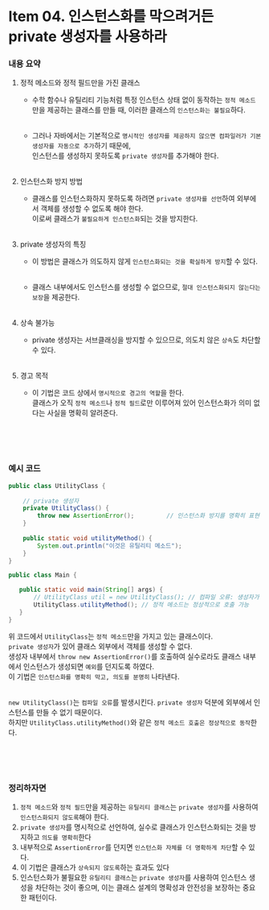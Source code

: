 # Item 04. 인스턴스화를 막으려거든 private 생성자를 사용하라

### 내용 요약 <br>
1. 정적 메소드와 정적 필드만을 가진 클래스
    - 수학 함수나 유틸리티 기능처럼 특정 인스턴스 상태 없이 동작하는 `정적 메소드`만을 제공하는 클래스를 만들 때, 이러한 클래스의 `인스턴스화는 불필요`하다. <br><br>

    - 그러나 자바에서는 기본적으로 `명시적인 생성자를 제공하지 않으면 컴파일러가 기본 생성자를 자동으로 추가`하기 때문에, <br>
      인스턴스를 생성하지 못하도록 `private 생성자`를 추가해야 한다. <br><br>

2. 인스턴스화 방지 방법
    - 클래스를 인스턴스화하지 못하도록 하려면 `private 생성자를 선언`하여 외부에서 객체를 생성할 수 없도록 해야 한다. <br>
      이로써 클래스가 `불필요하게 인스턴스화`되는 것을 방지한다. <br><br>

3. private 생성자의 특징
    - 이 방법은 클래스가 의도하지 않게 `인스턴스화되는 것을 확실하게 방지`할 수 있다. <br><br>

    - 클래스 내부에서도 인스턴스를 생성할 수 없으므로, `절대 인스턴스화되지 않는다는 보장`을 제공한다. <br><br>

4. 상속 불가능
    - private 생성자는 서브클래싱을 방지할 수 있으므로, 의도치 않은 `상속`도 차단할 수 있다. <br><br>


5. 경고 목적
   - 이 기법은 코드 상에서 `명시적으로 경고의 역할`을 한다. <br>
     클래스가 오직 `정적 메소드`나 `정적 필드`로만 이루어져 있어 인스턴스화가 의미 없다는 사실을 명확히 알려준다. <br><br>


<br><br>


### 예시 코드
```java
public class UtilityClass {
    
    // private 생성자
    private UtilityClass() {
        throw new AssertionError();         // 인스턴스화 방지를 명확히 표현
    }
    
    public static void utilityMethod() {
        System.out.println("이것은 유틸리티 메소드");
    }
}

public class Main {

   public static void main(String[] args) {
       // UtilityClass util = new UtilityClass(); // 컴파일 오류: 생성자가 private
       UtilityClass.utilityMethod(); // 정적 메소드는 정상적으로 호출 가능
   }
}

```
위 코드에서 `UtilityClass`는 `정적 메소드`만을 가지고 있는 클래스이다. <br>
`private 생성자`가 있어 클래스 외부에서 객체를 생성할 수 없다. <br>
생성자 내부에서 `throw new AssertionError()`를 호출하여 실수로라도 클래스 내부에서 인스턴스가 생성되면 `예외`를 던지도록 하였다. <br>
이 기법은 `인스턴스화를 명확히 막고, 의도를 분명히` 나타낸다. <br><br>

`new UtilityClass()`는 `컴파일 오류`를 발생시킨다. `private 생성자` 덕분에 외부에서 인스턴스를 만들 수 없기 때문이다. <br>
하지만 `UtilityClass.utilityMethod()`와 같은 `정적 메소드 호출은 정상적으로 동작`한다. <br><br>

<br><br>


### 정리하자면
1. `정적 메소드`와 `정적 필드`만을 제공하는 `유틸리티 클래스`는 `private 생성자`를 사용하여 `인스턴스화되지 않도록`해야 한다. <br>
2. `private 생성자`를 명시적으로 선언하여, 실수로 클래스가 인스턴스화되는 것을 방지하고 `의도를 명확히`한다
3. 내부적으로 `AssertionError`를 던지면 `인스턴스화 자체를 더 명확하게 차단`할 수 있다. 
4. 이 기법은 클래스가 `상속되지 않도록`하는 효과도 있다
5. 인스턴스화가 불필요한 `유틸리티 클래스`는 `private 생성자`를 사용하여 인스턴스 생성을 차단하는 것이 좋으며, 이는 클래스 설계의 명확성과 안전성을 보장하는 중요한 패턴이다.



